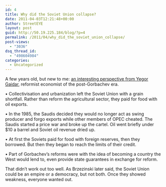 ```yaml
---
id: 4
title: Why did the Soviet Union collapse?
date: 2011-04-03T12:21:48+00:00
author: StreetEYE
layout: post
guid: http://50.19.225.184/blog/?p=4
permalink: /2011/04/why_did_the_soviet_union_collapse/
post-views:
  - "3036"
dsq_thread_id:
  - "498604984"
categories:
  - Uncategorized
---
```

A few years old, but new to me: [an interesting perspective from Yegor Gaidar](http://www.aei.org/issue/25991), reformist economist of the post-Gorbachev era.

&bull; Collectivisation and urbanization left the Soviet Union with a grain shortfall. Rather than reform the agricultural sector, they paid for food with oil exports.

&bull; In the 1985, the Saudis decided they would no longer act as swing producer and forgo exports while other members of OPEC cheated. The Saudis started a price war and broke up the cartel. Oil went briefly under $10 a barrel and Soviet oil revenue dried up.

&bull; At first the Soviets paid for food with foreign reserves, then they borrowed. But then they began to reach the limits of their credit.

&bull; Part of Gorbachev&#8217;s reforms were with the idea of becoming a country the West would lend to, even provide state guarantees in exchange for reform.

That didn&#8217;t work out too well. As Brzezinski later said, the Soviet Union could be an empire or a democracy, but not both. Once they showed weakness, everyone wanted out.